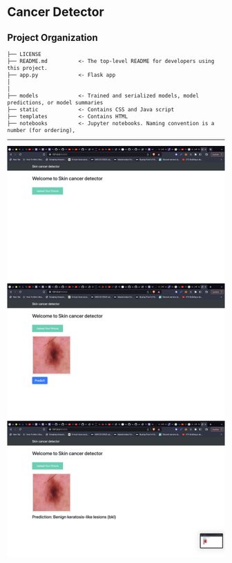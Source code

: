 # Cancer Detector

Project Organization
------------

    ├── LICENSE
    ├── README.md          <- The top-level README for developers using this project.
    ├── app.py             <- Flask app
    │
    │
    ├── models             <- Trained and serialized models, model predictions, or model summaries
    ├── static             <- Contains CSS and Java script
    ├── templates          <- Contains HTML
    ├── notebooks          <- Jupyter notebooks. Naming convention is a number (for ordering),
--------

![](./images/Screenshot%202023-03-31%20at%203.59.50%20PM.png)
![](./images/Screenshot%202023-03-31%20at%204.00.23%20PM.png)
![](./images/Screenshot%202023-03-31%20at%204.00.28%20PM.png)
